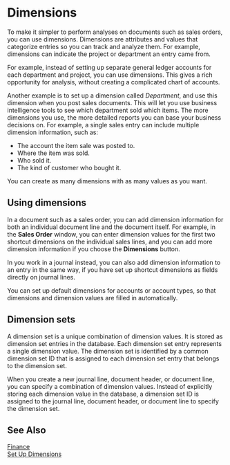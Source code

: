 <properties
                pageTitle="Dimensions| Financials"
                description="Using dimensions to analyse data." 
                services="project-madeira" 
                documentationCenter=""
                authors="edupont04"
/>
<tags
    ms.service="project-madeira"
    ms.topic="article"
    ms.devlang="na"
    ms.tgt_pltfrm="na"
    ms.workload="na"
    ms.date="06/24/2016"
    ms.author="edupont04" />
                
# Dimensions
To make it simpler to perform analyses on documents such as sales orders, you can use dimensions. Dimensions are attributes and values that categorize entries so you can track and analyze them. For example, dimensions can indicate the project or department an entry came from.  

For example, instead of setting up separate general ledger accounts for each department and project, you can use dimensions. This gives a rich opportunity for analysis, without creating a complicated chart of accounts.  

Another example is to set up a dimension called *Department*, and use this dimension when you post sales documents. This will let you use business intelligence tools to see which department sold which items. 
The more dimensions you use, the more detailed reports you can base your business decisions on. For example, a single sales entry can include multiple dimension information, such as:  
  
- The account the item sale was posted to.  
- Where the item was sold.  
- Who sold it.  
- The kind of customer who bought it.  
  
You can create as many dimensions with as many values as you want.  
  
## Using dimensions  
In a document such as a sales order, you can add dimension information for both an individual document line and the document itself. For example, in the **Sales Order** window, you can enter dimension values for the first two shortcut dimensions on the individual sales lines, and you can add more dimension information if you choose the **Dimensions** button.  
  
In you work in a journal instead, you can also add dimension information to an entry in the same way, if you have set up shortcut dimensions as fields directly on journal lines.  
  
You can set up default dimensions for accounts or account types, so that dimensions and dimension values are filled in automatically.  
  
## Dimension sets
A dimension set is a unique combination of dimension values. It is stored as dimension set entries in the database. Each dimension set entry represents a single dimension value. The dimension set is identified by a common dimension set ID that is assigned to each dimension set entry that belongs to the dimension set.  
  
When you create a new journal line, document header, or document line, you can specify a combination of dimension values. Instead of explicitly storing each dimension value in the database, a dimension set ID is assigned to the journal line, document header, or document line to specify the dimension set.  
  
## See Also  
[Finance](finance.md)  
[Set Up Dimensions](finance-setup-dimensions.md)  
